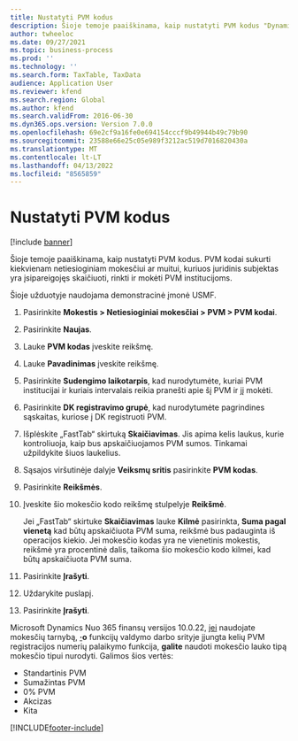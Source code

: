 ```yaml
---
title: Nustatyti PVM kodus
description: Šioje temoje paaiškinama, kaip nustatyti PVM kodus "Dynamics 365 Finance".
author: twheeloc
ms.date: 09/27/2021
ms.topic: business-process
ms.prod: ''
ms.technology: ''
ms.search.form: TaxTable, TaxData
audience: Application User
ms.reviewer: kfend
ms.search.region: Global
ms.author: kfend
ms.search.validFrom: 2016-06-30
ms.dyn365.ops.version: Version 7.0.0
ms.openlocfilehash: 69e2cf9a16fe0e694154cccf9b49944b49c79b90
ms.sourcegitcommit: 23588e66e25c05e989f3212ac519d7016820430a
ms.translationtype: MT
ms.contentlocale: lt-LT
ms.lasthandoff: 04/13/2022
ms.locfileid: "8565859"
---
```

# <a name="set-up-sales-tax-codes"></a>Nustatyti PVM kodus

[!include [banner](../../includes/banner.md)]

Šioje temoje paaiškinama, kaip nustatyti PVM kodus. PVM kodai sukurti kiekvienam netiesioginiam mokesčiui ar muitui, kuriuos juridinis subjektas yra įsipareigojęs skaičiuoti, rinkti ir mokėti PVM institucijoms.

Šioje užduotyje naudojama demonstracinė įmonė USMF.

1. Pasirinkite **Mokestis > Netiesioginiai mokesčiai > PVM > PVM kodai**.
2. Pasirinkite **Naujas**.
3. Lauke **PVM kodas** įveskite reikšmę.
4. Lauke **Pavadinimas** įveskite reikšmę.
5. Pasirinkite **Sudengimo laikotarpis**, kad nurodytumėte, kuriai PVM institucijai ir kuriais intervalais reikia pranešti apie šį PVM ir jį mokėti.
6. Pasirinkite **DK registravimo grupė**, kad nurodytumėte pagrindines sąskaitas, kuriose į DK registruoti PVM.
7. Išplėskite „FastTab“ skirtuką **Skaičiavimas**. Jis apima kelis laukus, kurie kontroliuoja, kaip bus apskaičiuojamos PVM sumos. Tinkamai užpildykite šiuos laukelius.  
8. Sąsajos viršutinėje dalyje **Veiksmų sritis** pasirinkite **PVM kodas**.
9. Pasirinkite **Reikšmės**.
10. Įveskite šio mokesčio kodo reikšmę stulpelyje **Reikšmė**.

    Jei „FastTab“ skirtuke **Skaičiavimas** lauke **Kilmė** pasirinkta, **Suma pagal vienetą** kad būtų apskaičiuota PVM suma, reikšmė bus padauginta iš operacijos kiekio.  Jei mokesčio kodas yra ne vienetinis mokestis, reikšmė yra procentinė dalis, taikoma šio mokesčio kodo kilmei, kad būtų apskaičiuota PVM suma.     

11. Pasirinkite **Įrašyti**.
12. Uždarykite puslapį.
13. Pasirinkite **Įrašyti**.

Microsoft Dynamics Nuo 365 finansų versijos 10.0.22, [jei](../../localizations/global-tax-calcuation-service-overview.md) naudojate mokesčių tarnybą, [**·**](../../localizations/emea-multiple-vat-registration-numbers.md)**o** funkcijų valdymo darbo srityje įjungta kelių PVM registracijos numerių palaikymo funkcija, **galite** naudoti mokesčio lauko tipą mokesčio tipui nurodyti. Galimos šios vertės:

- Standartinis PVM
- Sumažintas PVM
- 0% PVM
- Akcizas
- Kita

[!INCLUDE[footer-include](../../../includes/footer-banner.md)]
